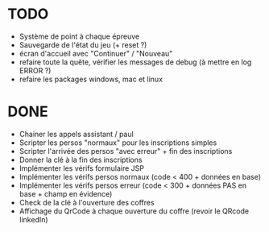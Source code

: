 
# TODO

* Système de point à chaque épreuve
* Sauvegarde de l'état du jeu (+ reset ?)
* écran d'accueil avec "Continuer" / "Nouveau"
* refaire toute la quête, vérifier les messages de debug (à mettre en log ERROR ?)
* refaire les packages windows, mac et linux

# DONE

* Chainer les appels assistant / paul
* Scripter les persos "normaux" pour les inscriptions simples
* Scripter l'arrivée des persos "avec erreur" + fin des inscriptions
* Donner la clé à la fin des inscriptions
* Implémenter les vérifs formulaire JSP
* Implémenter les vérifs persos normaux (code < 400 + données en base)
* Implémenter les vérifs persos erreur (code < 300 + données PAS en base + champ en évidence)
* Check de la clé à l'ouverture des coffres
* Affichage du QrCode à chaque ouverture du coffre (revoir le QRcode linkedIn)

